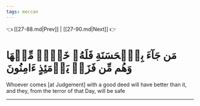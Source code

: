 ```yaml
---
tags: meccan
---
```


👈 [[27-88.md|Prev]] | [[27-90.md|Next]] 👉

# مَن جَآءَ بِٱلۡحَسَنَةِ فَلَهُۥ خَيۡرٞ مِّنۡهَا وَهُم مِّن فَزَعٖ يَوۡمَئِذٍ ءَامِنُونَ

Whoever comes [at Judgement] with a good deed will have better than it, and they, from the terror of that Day, will be safe

---

